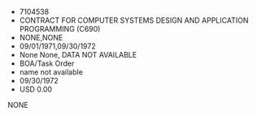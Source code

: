 * 7104538
* CONTRACT FOR COMPUTER SYSTEMS DESIGN AND APPLICATION PROGRAMMING (C690)
* NONE,NONE
* 09/01/1971,09/30/1972
* None None, DATA NOT AVAILABLE
* BOA/Task Order
* name not available
* 09/30/1972
* USD 0.00

NONE